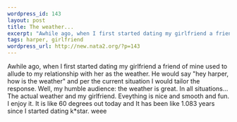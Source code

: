 ```yaml
--- 
wordpress_id: 143
layout: post
title: The weather...
excerpt: "Awhile ago, when I first started dating my girlfriend a friend of mine used to allude to my relationship with her as the weather. He would say \"hey harper, how is the weather\" and per the current situation I would tailor the response. Well, my humble audience: the weather is great. In all situations... The actual weather and my girlfriend. Eveything is nice and smooth and fun. I enjoy it. It is l..."
tags: harper, girlfriend
wordpress_url: http://new.nata2.org/?p=143
---
```

Awhile ago, when I first started dating my girlfriend a friend of mine used to allude to my relationship with her as the weather. He would say "hey harper, how is the weather" and per the current situation I would tailor the response. Well, my humble audience: the weather is great. In all situations... The actual weather and my girlfriend. Eveything is nice and smooth and fun. I enjoy it. It is like 60 degrees out today and It has been like 1.083 years since I started dating k*star. weee
